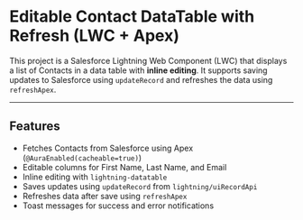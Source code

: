 # Editable Contact DataTable with Refresh (LWC + Apex)

This project is a Salesforce Lightning Web Component (LWC) that displays a list of Contacts in a data table with **inline editing**. It supports saving updates to Salesforce using `updateRecord` and refreshes the data using `refreshApex`.

---

## Features

- Fetches Contacts from Salesforce using Apex (`@AuraEnabled(cacheable=true)`)
- Editable columns for First Name, Last Name, and Email
- Inline editing with `lightning-datatable`
- Saves updates using `updateRecord` from `lightning/uiRecordApi`
- Refreshes data after save using `refreshApex`
- Toast messages for success and error notifications
